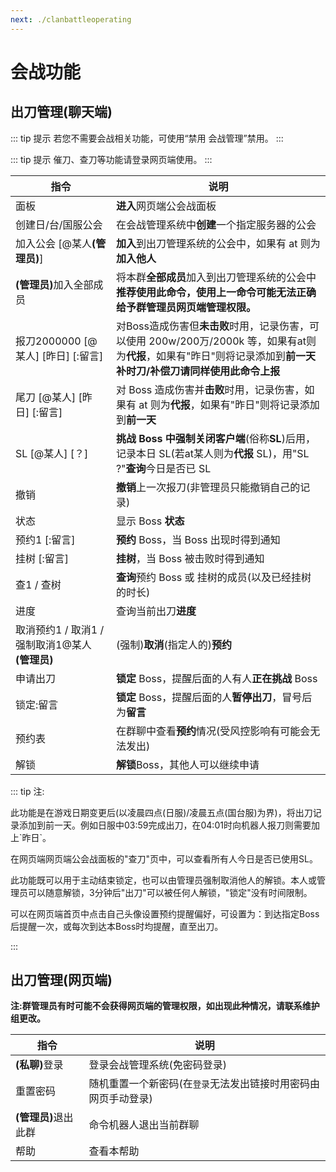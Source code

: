 ```yaml
---
next: ./clanbattleoperating
---
```

# 会战功能

<a-alert type="warning" message="提示" show-icon>
<template slot="description">
目前<b>除会战版外</b>的所有版本<b>(包括会战实用版)</b>皆已开启托管模式试运营，请前往<b><a href="/announcement/hosting.html">此处</a></b>查看详情。
</template>
</a-alert>
<p></p>
<a-alert type="info" message="提示" show-icon>
<template slot="description">
更多使用上的问题请前往<b><a href="/guide/clanbattleoperating.html">会战功能操作指导</a></b>查看
</template>
</a-alert>

## 出刀管理(聊天端)

::: tip 提示
若您不需要会战相关功能，可使用“禁用 会战管理”禁用。
:::

::: tip 提示
催刀、查刀等功能请登录网页端使用。
:::


| 指令                 | 说明                                                     |
| ---------------------- | -------------------------------------------------------- |
| 面板                   | <b>进入</b>网页端公会战面板                                           |
| 创建日/台/国服公会           | 在会战管理系统中<b>创建</b>一个指定服务器的公会         |
| 加入公会 \[@某人<b>(管理员)</b>\]     | <b>加入</b>到出刀管理系统的公会中，如果有 at 则为<B>加入他人</B>       |
| <b>(管理员)</b>加入全部成员           | 将本群<b>全部成员</b>加入到出刀管理系统的公会中<br><b>推荐使用此命令，使用上一命令可能无法正确给予群管理员网页端管理权限。</b>                                                         |
| 报刀2000000 \[@某人\] \[昨日\] \[:留言\] | 对Boss造成伤害但<b>未击败</b>时用，记录伤害，可以使用 200w/200万/2000k 等，如果有at则为<b>代报</b>，如果有"昨日"则将记录添加到<b>前一天</b><Badge text="1" type="warning"/><br><b>补时刀/补偿刀请同样使用此命令上报</b> |
| 尾刀 \[@某人\] \[昨日\] \[:留言\] | 对 Boss 造成伤害并<b>击败</b>时用，记录伤害，如果有 at 则为<b>代报</b>，如果有"昨日"则将记录添加到<b>前一天</b><Badge text="1" type="warning"/> |
| SL \[@某人\] \[？\]              | <b>挑战 Boss 中强制关闭客户端</b>(俗称<b>SL</b>)后用，记录本日 SL(若at某人则为<b>代报</b> SL)<Badge text="2" type="warning"/>，用"SL ?"<b>查询</b>今日是否已 SL  |
| 撤销                   | <b>撤销</b>上一次报刀(非管理员只能撤销自己的记录)             |
| 状态                   | 显示 Boss <b>状态</b>                                           |
| 预约1 \[:留言\]       | <b>预约</b> Boss，当 Boss 出现时得到通知                            |
| 挂树 \[:留言\]          | <b>挂树</b>，当 Boss 被击败时得到通知                               |
| 查1 / 查树             | <b>查询</b>预约 Boss 或 挂树的成员(以及已经挂树的时长)  |
|进度|查询当前出刀<b>进度</b>|
| 取消预约1 / 取消1 / 强制取消1@某人 <b>(管理员)</b>      | (强制)<b>取消</b>(指定人的)<b>预约</b>                                                 |
| 申请出刀                | <b>锁定</b> Boss，提醒后面的人有人<b>正在挑战</b> Boss                |
| 锁定:留言               | <b>锁定</b> Boss，提醒后面的人<b>暂停出刀</b>，冒号后为<b>留言</b>           |
|预约表|在群聊中查看<b>预约</b>情况(受风控影响有可能会无法发出)
| 解锁<Badge text="3" type="warning"/>                   | <b>解锁</b>Boss，其他人可以继续申请                           |

::: tip 注:
<p><Badge text="1" type="warning"/>此功能是在游戏日期变更后(以凌晨四点(日服)/凌晨五点(国台服)为界)，将出刀记录添加到前一天。例如日服中03:59完成出刀，在04:01时向机器人报刀则需要加上`昨日`。</p>

<p><Badge text="2" type="warning"/>在网页端网页端公会战面板的"查刀"页中，可以查看所有人今日是否已使用SL。</P> 

<p><Badge text="3" type="warning"/>此功能既可以用于主动结束锁定，也可以由管理员强制取消他人的解锁。本人或管理员可以随意解锁，3分钟后"出刀"可以被任何人解锁，"锁定"没有时间限制。</p>

<p><Badge text="4" type="warning"/>可以在网页端首页中点击自己头像设置预约提醒偏好，可设置为：到达指定Boss后提醒一次，或每次到达本Boss时均提醒，直至出刀。</p>
:::

## 出刀管理(网页端)

<b>注:群管理员有时可能不会获得网页端的管理权限，如出现此种情况，请联系维护组更改。</B>

| 指令  | 说明              |
| ------- | ----------------- |
| <b>(私聊)</b>登录    | 登录会战管理系统(免密码登录) |
| 重置密码 | 随机重置一个新密码(在`登录`无法发出链接时用密码由网页手动登录) |
| <b>(管理员)</B>退出此群 | 命令机器人退出当前群聊 |
| 帮助    | 查看本帮助          |


